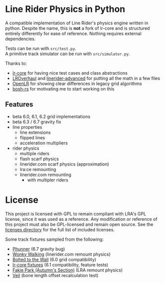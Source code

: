 # Line Rider Physics in Python

A compatible implementation of Line Rider's physics engine written in python. Despite the name, this is **not** a fork of lr-core and is structured entirely differently for ease of reference. Nothing requires external dependencies.

Tests can be run with `src/test.py`.\
A primitive track simulator can be run with `src/simulator.py`.

Thanks to:
- [lr-core](https://github.com/conundrumer/lr-core) for having nice test cases and class abstractions
- [LROverhaul](https://github.com/LunaKampling/LROverhaul) and [linerider-advanced](https://github.com/jealouscloud/linerider-advanced) for putting all the math in a few files
- [OpenLR](https://github.com/kevansevans/OpenLR) for showing clear differences in legacy grid algorithms
- [bosh-rs](https://codeberg.org/lipfang/bosh-rs) for motivating me to start working on this

## Features
- beta 6.0, 6.1, 6.2 grid implementations
- beta 6.3 / 6.7 gravity fix
- line properties
  - line extensions
  - flipped lines
  - acceleration multipliers
- rider physics
  - multiple riders
  - flash scarf physics
  - linerider.com scarf physics (approximation)
  - lra:ce remounting
  - linerider.com remounting
    - with multipler riders

# License

This project is licensed with GPL to remain compliant with LRA's GPL license, since it was used as a reference. Any modification or reference of this project must also be GPL-licensed and remain open source. See the [licenses directory](LICENSES/) for the full list of included licenses.

Some track fixtures sampled from the following:
- [Phunner](https://www.youtube.com/watch?v=Ak2_7jHtRpA) (6.7 gravity bug)
- [Wonky Walking](https://www.youtube.com/watch?v=E2-tvct-MpE) (linerider.com remount physics)
- [Bolted to the Wall](https://www.youtube.com/watch?v=0TBGNxzdiHw) (6.0 grid compatibility)
- [lr-core fixtures](https://github.com/conundrumer/lr-core/tree/master/fixtures) (6.1 compatibility, feature tests)
- [Fakie Park (Autumn's Section)](https://www.youtube.com/watch?v=tXJnpCyGOgk) (LRA remount physics)
- [Veil](https://www.dropbox.com/scl/fo/y9k1vya1ryvstnvvhlohs/AOF6zhkCcBuR80Tl3E6n0vY/N%20-%20O%20-%20P%20-%20Q%20-%20R%20-%20S/SPL4SHZ0N3%20_%20Spl4sh%20_%20Splash%20_%20Joseph%20Hall?e=2&preview=Veil+tidbits+%2710g%27+%27new1%27+(Splash).sol&rlkey=6px6yjqafettsvz1wnvk7u4yv&subfolder_nav_tracking=1&dl=0) (bone length offset recalculation test)

